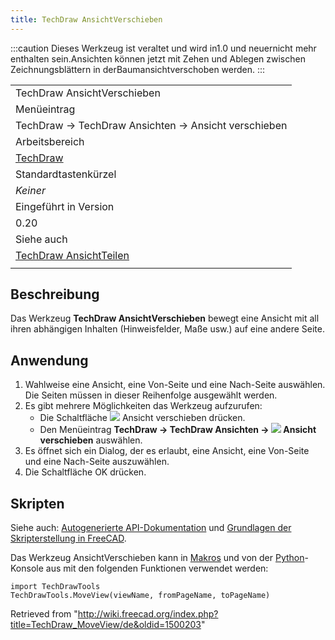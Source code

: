 ```yaml
---
title: TechDraw AnsichtVerschieben
---
```


:::caution
Dieses Werkzeug ist veraltet und wird in1.0 und neuernicht mehr enthalten sein.Ansichten können jetzt mit Zehen und Ablegen zwischen Zeichnungsblättern in derBaumansichtverschoben werden.
:::

|                                                                          |
| ------------------------------------------------------------------------ |
| TechDraw AnsichtVerschieben                                              |
| Menüeintrag                                                              |
| TechDraw → TechDraw Ansichten → Ansicht verschieben                      |
| Arbeitsbereich                                                           |
| [TechDraw](/TechDraw_Workbench/de "TechDraw Workbench/de")               |
| Standardtastenkürzel                                                     |
| _Keiner_                                                                 |
| Eingeführt in Version                                                    |
| 0.20                                                                     |
| Siehe auch                                                               |
| [TechDraw AnsichtTeilen](/TechDraw_ShareView/de "TechDraw ShareView/de") |
|                                                                          |

## Beschreibung

Das Werkzeug **TechDraw AnsichtVerschieben** bewegt eine Ansicht mit all ihren abhängigen Inhalten (Hinweisfelder, Maße usw.) auf eine andere Seite.

## Anwendung

1. Wahlweise eine Ansicht, eine Von-Seite und eine Nach-Seite auswählen. Die Seiten müssen in dieser Reihenfolge ausgewählt werden.
2. Es gibt mehrere Möglichkeiten das Werkzeug aufzurufen:
   - Die Schaltfläche ![](/images/TechDraw_MoveView.svg) Ansicht verschieben drücken.
   - Den Menüeintrag **TechDraw → TechDraw Ansichten → ![](/images/TechDraw_MoveView.svg) Ansicht verschieben** auswählen.
3. Es öffnet sich ein Dialog, der es erlaubt, eine Ansicht, eine Von-Seite und eine Nach-Seite auszuwählen.
4. Die Schaltfläche OK drücken.

## Skripten

Siehe auch: [Autogenerierte API-Dokumentation](https://freecad.github.io/SourceDoc/) und [Grundlagen der Skripterstellung in FreeCAD](/FreeCAD_Scripting_Basics/de "FreeCAD Scripting Basics/de").

Das Werkzeug AnsichtVerschieben kann in [Makros](/Macros/de "Macros/de") und von der [Python](/Python/de "Python/de")-Konsole aus mit den folgenden Funktionen verwendet werden:

```
import TechDrawTools
TechDrawTools.MoveView(viewName, fromPageName, toPageName)

```

Retrieved from "<http://wiki.freecad.org/index.php?title=TechDraw_MoveView/de&oldid=1500203>"
